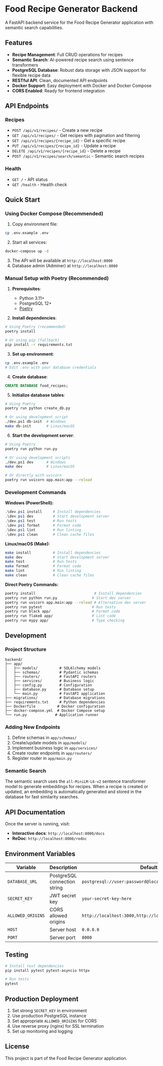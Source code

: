 # Food Recipe Generator Backend

A FastAPI backend service for the Food Recipe Generator application with semantic search capabilities.

## Features

- **Recipe Management**: Full CRUD operations for recipes
- **Semantic Search**: AI-powered recipe search using sentence transformers
- **PostgreSQL Database**: Robust data storage with JSON support for flexible recipe data
- **RESTful API**: Clean, documented API endpoints
- **Docker Support**: Easy deployment with Docker and Docker Compose
- **CORS Enabled**: Ready for frontend integration

## API Endpoints

### Recipes
- `POST /api/v1/recipes/` - Create a new recipe
- `GET /api/v1/recipes/` - Get recipes with pagination and filtering
- `GET /api/v1/recipes/{recipe_id}` - Get a specific recipe
- `PUT /api/v1/recipes/{recipe_id}` - Update a recipe
- `DELETE /api/v1/recipes/{recipe_id}` - Delete a recipe
- `POST /api/v1/recipes/search/semantic` - Semantic search recipes

### Health
- `GET /` - API status
- `GET /health` - Health check

## Quick Start

### Using Docker Compose (Recommended)

1. Copy environment file:
```bash
cp .env.example .env
```

2. Start all services:
```bash
docker-compose up -d
```

3. The API will be available at `http://localhost:8000`
4. Database admin (Adminer) at `http://localhost:8080`

### Manual Setup with Poetry (Recommended)

1. **Prerequisites**:
   - Python 3.11+
   - PostgreSQL 12+
   - [Poetry](https://python-poetry.org/docs/#installation)

2. **Install dependencies**:
```bash
# Using Poetry (recommended)
poetry install

# Or using pip (fallback)
pip install -r requirements.txt
```

3. **Set up environment**:
```bash
cp .env.example .env
# Edit .env with your database credentials
```

4. **Create database**:
```sql
CREATE DATABASE food_recipes;
```

5. **Initialize database tables**:
```bash
# Using Poetry
poetry run python create_db.py

# Or using development script
./dev.ps1 db-init  # Windows
make db-init       # Linux/macOS
```

6. **Start the development server**:
```bash
# Using Poetry
poetry run python run.py

# Or using development scripts
./dev.ps1 dev      # Windows  
make dev           # Linux/macOS

# Or directly with uvicorn
poetry run uvicorn app.main:app --reload
```

### Development Commands

**Windows (PowerShell):**
```powershell
.\dev.ps1 install     # Install dependencies
.\dev.ps1 dev         # Start development server
.\dev.ps1 test        # Run tests
.\dev.ps1 format      # Format code
.\dev.ps1 lint        # Run linting
.\dev.ps1 clean       # Clean cache files
```

**Linux/macOS (Make):**
```bash
make install          # Install dependencies
make dev              # Start development server
make test             # Run tests
make format           # Format code
make lint             # Run linting
make clean            # Clean cache files
```

**Direct Poetry Commands:**
```bash
poetry install                           # Install dependencies
poetry run python run.py                # Start dev server
poetry run uvicorn app.main:app --reload # Alternative dev server
poetry run pytest                       # Run tests
poetry run black app/                   # Format code
poetry run flake8 app/                  # Lint code
poetry run mypy app/                    # Type checking
```

## Development

### Project Structure
```
backend/
├── app/
│   ├── models/          # SQLAlchemy models
│   ├── schemas/         # Pydantic schemas
│   ├── routers/         # FastAPI routers
│   ├── services/        # Business logic
│   ├── config.py        # Configuration
│   ├── database.py      # Database setup
│   └── main.py          # FastAPI application
├── migrations/          # Database migrations
├── requirements.txt     # Python dependencies
├── Dockerfile          # Docker configuration
├── docker-compose.yml  # Docker Compose setup
└── run.py             # Application runner
```

### Adding New Endpoints

1. Define schemas in `app/schemas/`
2. Create/update models in `app/models/`
3. Implement business logic in `app/services/`
4. Create router endpoints in `app/routers/`
5. Register router in `app/main.py`

### Semantic Search

The semantic search uses the `all-MiniLM-L6-v2` sentence transformer model to generate embeddings for recipes. When a recipe is created or updated, an embedding is automatically generated and stored in the database for fast similarity searches.

## API Documentation

Once the server is running, visit:
- **Interactive docs**: `http://localhost:8000/docs`
- **ReDoc**: `http://localhost:8000/redoc`

## Environment Variables

| Variable | Description | Default |
|----------|-------------|---------|
| `DATABASE_URL` | PostgreSQL connection string | `postgresql://user:password@localhost:5432/food_recipes` |
| `SECRET_KEY` | JWT secret key | `your-secret-key-here` |
| `ALLOWED_ORIGINS` | CORS allowed origins | `http://localhost:3000,http://localhost:5173` |
| `HOST` | Server host | `0.0.0.0` |
| `PORT` | Server port | `8000` |

## Testing

```bash
# Install test dependencies
pip install pytest pytest-asyncio httpx

# Run tests
pytest
```

## Production Deployment

1. Set strong `SECRET_KEY` in environment
2. Use production PostgreSQL instance
3. Set appropriate `ALLOWED_ORIGINS` for CORS
4. Use reverse proxy (nginx) for SSL termination
5. Set up monitoring and logging

## License

This project is part of the Food Recipe Generator application.